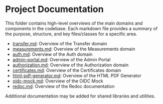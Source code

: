 # Project Documentation

This folder contains high-level overviews of the main domains and components in the codebase. Each markdown file provides a summary of the purpose, structure, and key files/classes for a specific area.

- [transfer.md](transfer.md): Overview of the Transfer domain
- [measurements.md](measurements.md): Overview of the Measurements domain
- [auth.md](auth.md): Overview of the Auth domain
- [admin-portal.md](admin-portal.md): Overview of the Admin Portal
- [authorization.md](authorization.md): Overview of the Authorization domain
- [certificates.md](certificates.md): Overview of the Certificates domain
- [html-pdf-generator.md](html-pdf-generator.md): Overview of the HTML PDF Generator
- [oidc-mock.md](oidc-mock.md): Overview of the OIDC Mock
- [redoc.md](redoc.md): Overview of the Redoc documentation

Additional documentation may be added for shared libraries and utilities.


